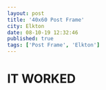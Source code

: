 ```yaml
---
layout: post
title: '40x60 Post Frame'
city: Elkton
date: 08-10-19 12:32:46
published: true
tags: ['Post Frame', 'Elkton']
---
```


<h1>IT WORKED</h1>
